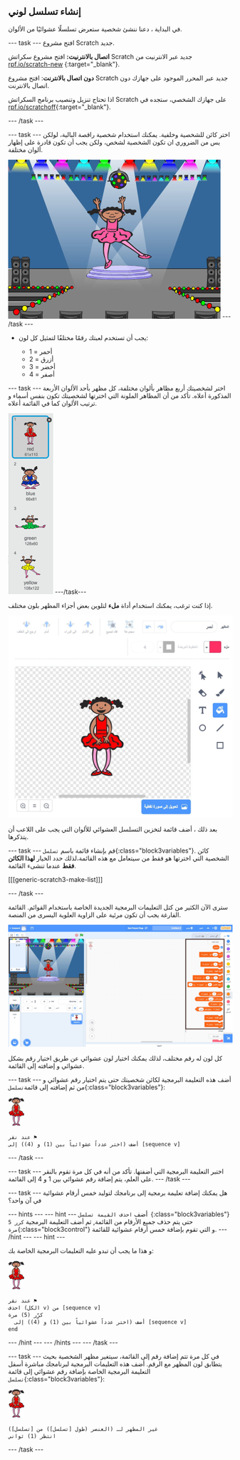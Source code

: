 ## إنشاء تسلسل لوني

في البداية ، دعنا ننشئ شخصية ستعرض تسلسلًا عشوائيًا من الألوان.

\--- task \--- افتح مشروع Scratch جديد.

**اتصال بالانترنيت:** افتح مشروع سكراتش Scratch جديد عبر الانترنيت من [rpf.io/scratch-new](https://rpf.io/scratch-new) {:target="_blank"}.

**دون اتصال بالانترنت**: افتح مشروع Scratch جديد عبر المحرر الموجود على جهازك دون اتصال بالانترنت.

اذا تحتاج تنزيل وتنصيب برنامج السكراتش Scratch على جهازك الشخصي، ستجده في [rpf.io/scratchoff](https://rpf.io/scratchoff){:target="_blank"}.

\--- /task \---

\--- task \--- اختر كائن للشخصية وخلفية. يمكنك استخدام شخصية راقصة البالية، لولكن يس من الضروري ان تكون الشخصية لشخص، ولكن يجب أن تكون قادرة على إظهار ألوان مختلفة.

![لقطة الشاشة](images/colour-sprite.png) \--- /task \---

+ يجب أن تستخدم لعبتك رقمًا مختلفًا لتمثيل كل لون:
    
    + 1 = أحمر
    + 2 = أزرق
    + 3 = أخضر
    + 4 = أصفر

\--- task \--- اختر لشخصيتك أربع مظاهر بألوان مختلفة، كل مظهر بأحد الألوان الأربعة المذكورة أعلاه. تأكد من أن المظاهر الملونة التي اخترتها لشخصيتك تكون بنفس أسماء و ترتيب الألوان كما في القائمة أعلاه.

![لقطة الشاشة](images/colour-costume.png) \---/task\---

إذا كنت ترغب، يمكنك استخدام أداة **ملء** لتلوين بعض أجزاء المظهر بلون مختلف.

![ملء](images/color-a-shape.png)

بعد ذلك ، أضف قائمة لتخزين التسلسل العشوائي للألوان التي يجب على اللاعب أن يتذكرها.

\--- task \--- قم بإنشاء قائمة باسم `تسلسل`{:class="block3variables"}. كائن الشخصية التي اخترتها هو فقط من سيتعامل مع هذه القائمة،لذلك حدد الخيار **لهذا الكائن فقط** عندما تنشىء القائمة.

[[[generic-scratch3-make-list]]]

\--- /task \---

سترى الآن الكثير من كتل التعليمات البرمجية الجديدة الخاصة باستخدام القوائم. القائمة الفارغة يجب أن تكون مرئية على الزاوية العلوية اليسرى من المنصة.

![لقطة الشاشة](images/colour-list-blocks-annotated.png)

كل لون له رقم مختلف، لذلك يمكنك اختيار لون عشوائي عن طريق اختيار رقم بشكل عشوائي و إضافته إلى القائمة.

\--- task \--- أضف هذه التعليمة البرمجية لكائن شخصيتك حتى يتم اختيار رقم عشوائي و من ثم إضافته إلى قائمة`تسلسل`{:class="block3variables"}:

![راقصة البالية](images/ballerina.png)

```blocks3
عند نقر ⚑
أضف (اختر عدداً عشوائياً بين (1) و (4)) إلى [sequence v]
```

\--- /task \---

\--- task \--- اختبر التعليمة البرمجية التي أضفتها. تأكد من أنه في كل مرة تقوم بالنقر على العلم، يتم إضافة رقم عشوائي بين 1 و 4 إلى القائمة. \--- /task \---

\--- task \--- هل يمكنك إضافة تعليمة برمجية إلى برنامجك لتوليد خمس أرقام عشوائية في آن واحد؟

\--- hints \--- \--- hint \--- أضف `احذف القيمة تسلسل `{:class="block3variables"} حتى يتم حذف جميع الأرقام من القائمة, ثم أضف التعليمة البرمجية `كرر 5 مرة`{:class="block3control"} و التي تقوم بإضافة خمس أرقام عشوائية للقائمة. \--- /hint \--- \--- hint \---

و هذا ما يجب أن تبدو عليه التعليمات البرمجية الخاصة بك:

![راقصة البالية](images/ballerina.png)

```blocks3
عند نقر ⚑
احذف (الكل v) من [sequence v]
كرِّر (5) مرة 
  أضف (اختر عدداً عشوائياً بين (1) و (4)) إلى [sequence v]
end
```

\--- /hint \--- \--- /hints \--- \--- /task \---

\--- task \--- في كل مرة تتم إضافة رقم إلى القائمة، سيتغير مظهر الشخصية بحيث يتطابق لون المظهر مع الرقم. أضف هذه التعليمات البرمجية لبرنامجك مباشرة أسفل التعليمة البرمجية الخاصة بإضافة رقم عشوائي إلى قائمة `تسلسل`{:class="block3variables"}:

![راقصة البالية](images/ballerina.png)

```blocks3
غير المظهر لـ (العنصر (طول [تسلسل]) من [تسلسل])
انتظر (1) ثواني
```

\--- /task \---